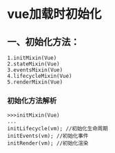 # vue加载时初始化
## 一、初始化方法：
	1.initMixin(Vue)
	2.stateMixin(Vue)
	3.eventsMixin(Vue)
	4.lifecycleMixin(Vue)
	5.renderMixin(Vue)
### 初始化方法解析
	>>>initMixin(Vue)
	...
	initLifecycle(vm); //初始化生命周期
    initEvents(vm); //初始化事件
    initRender(vm); //初始化渲染
    

